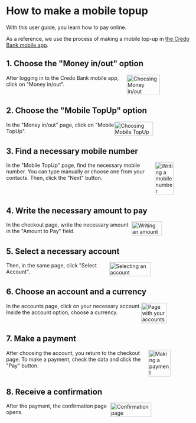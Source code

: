 <style>
    .section {
    display: flex;
    justify-content: space-between;
}

img {
    width: 50%;
    height: 50%;
}
</style>

# How to make a mobile topup

With this user guide, you learn how to pay online.

As a reference, we use the process of making a mobile top-up in [the Credo Bank mobile app](https://credobank.ge/en/services/internet-mobile-bank).

## 1. Choose the "Money in/out" option

<section class="section">
After logging in to the Credo Bank mobile app, click on "Money in/out".  
<img src="./img/step-1.png" alt="Choosing Money in/out">
</section>

## 2. Choose the "Mobile TopUp" option

<section class="section">
In the "Money in/out" page, click on "Mobile TopUp".
<img src="./img/step-2.png" alt="Choosing Mobile TopUp">
</section>

## 3. Find a necessary mobile number

<section class="section">
In the "Mobile TopUp" page, find the necessary mobile number. You can type manually or choose one from your contacts. Then, click the "Next" button.
<img src="./img/step-3.png" alt="Writing a mobile number">
</section>

## 4. Write the necessary amount to pay

<section class="section">
In the checkout page, write the necessary amount in the "Amount to Pay" field.
<img src="./img/step-4.png" alt="Writing an amount">
</section>

## 5. Select a necessary account

<section class="section">
Then, in the same page, click "Select Account".
<img src="./img/step-5.png" alt="Selecting an account">
</section>

## 6. Choose an account and a currency

<section class="section">
In the accounts page, click on your necessary account. Inside the account option, choose a currency.
<img src="./img/step-6.png" alt="Page with your accounts">
</section>

## 7. Make a payment

<section class="section">
After choosing the account, you return to the checkout page. To make a payment, check the data and click the "Pay" button.
<img src="./img/step-7.png" alt="Making a payment">
</section>

## 8. Receive a confirmation

<section class="section">
After the payment, the confirmation page opens.
<img src="./img/step-8.png" alt="Confirmation page">
</section>
